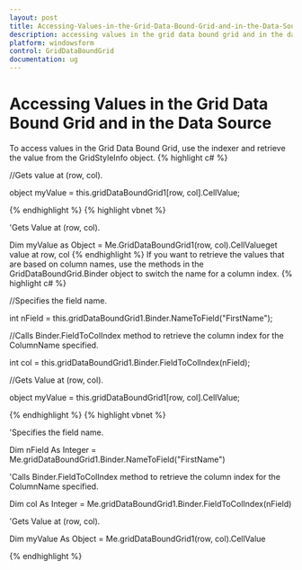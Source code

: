 ```yaml
---
layout: post
title: Accessing-Values-in-the-Grid-Data-Bound-Grid-and-in-the-Data-Source
description: accessing values in the grid data bound grid and in the data source
platform: windowsform
control: GridDataBoundGrid
documentation: ug
---
```


# Accessing Values in the Grid Data Bound Grid and in the Data Source

To access values in the Grid Data Bound Grid, use the indexer and retrieve the value from the GridStyleInfo object. 
{% highlight c# %}




//Gets value at (row, col).

object myValue = this.gridDataBoundGrid1[row, col].CellValue; 

{% endhighlight  %}
{% highlight vbnet %}




'Gets Value at (row, col).

Dim myValue as Object = Me.GridDataBoundGrid1(row, col).CellValueget value at row, col
{% endhighlight  %}
If you want to retrieve the values that are based on column names, use the methods in the GridDataBoundGrid.Binder object to switch the name for a column index.
{% highlight c# %}




//Specifies the field name.

int nField = this.gridDataBoundGrid1.Binder.NameToField("FirstName");



//Calls Binder.FieldToColIndex method to retrieve the column index for the ColumnName specified.

int col = this.gridDataBoundGrid1.Binder.FieldToColIndex(nField);



//Gets Value at (row, col).

object myValue = this.gridDataBoundGrid1[row, col].CellValue;

{% endhighlight  %}
{% highlight vbnet %}




'Specifies the field name.

Dim nField As Integer = Me.gridDataBoundGrid1.Binder.NameToField("FirstName")



'Calls Binder.FieldToColIndex method to retrieve the column index for the ColumnName specified.

Dim col As Integer = Me.gridDataBoundGrid1.Binder.FieldToColIndex(nField)



'Gets Value at (row, col).

Dim myValue As Object = Me.gridDataBoundGrid1(row, col).CellValue


{% endhighlight  %}
